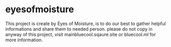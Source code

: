 # eyesofmoisture
This project is create by Eyes of Moisture, is to do our best to gather helpful informations and share them to needed person.
please do not copy in anyway of this project, visit mainbluecool.sqaure.site or bluecool.ml for more information.
